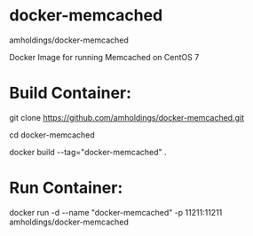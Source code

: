 # docker-memcached
amholdings/docker-memcached

Docker Image for running Memcached on CentOS 7

# Build Container:
git clone https://github.com/amholdings/docker-memcached.git

cd docker-memcached

docker build --tag="docker-memcached" .

# Run Container:
docker run -d --name "docker-memcached" -p 11211:11211 amholdings/docker-memcached
